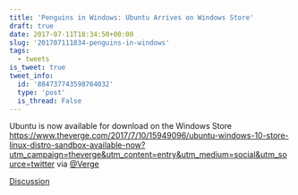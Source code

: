 ```yaml
---
title: 'Penguins in Windows: Ubuntu Arrives on Windows Store'
draft: true
date: 2017-07-11T18:34:50+00:00
slug: '201707111834-penguins-in-windows'
tags:
  - tweets
is_tweet: true
tweet_info:
  id: '884737743598764032'
  type: 'post'
  is_thread: False
---
```




Ubuntu is now available for download on the Windows Store <https://www.theverge.com/2017/7/10/15949096/ubuntu-windows-10-store-linux-distro-sandbox-available-now?utm_campaign=theverge&utm_content=entry&utm_medium=social&utm_source=twitter> via [@Verge](https://x.com/Verge)

[Discussion](https://x.com/sytelus/status/884737743598764032)
